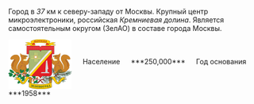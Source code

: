 <!--2021-10-17 15:29:11-->
Город в *37* км к северу-западу от Москвы. Крупный центр микроэлектроники, российская *Кремниевая долина*.
Является самостоятельным округом (ЗелАО) в составе города Москвы.

<span class="dt">
  <img src="zelenograd.svg" align="middle" width="128px"> &emsp; 
<span class="dtc">
  Население &emsp; ***250,000*** &emsp;
  Год основания &emsp; ***1958***
</span>
</span>